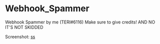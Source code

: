 # Webhook_Spammer
Webhook Spammer by me (TERI#6116) Make sure to give credits! AND NO IT'S NOT SKIDDED

Screenshot:
[ss](https://cdn.discordapp.com/attachments/818588428685148200/823175617461092372/webhookspammer.png)
